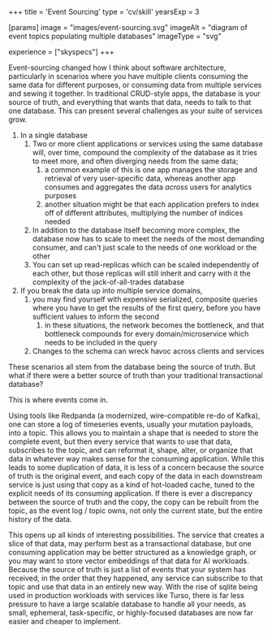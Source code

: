 +++
title = 'Event Sourcing'
type = 'cv/skill'
yearsExp = 3

[params]
  image = "images/event-sourcing.svg"
  imageAlt = "diagram of event topics populating multiple databases"
  imageType = "svg"

experience = ["skyspecs"]
+++

Event-sourcing changed how I think about software architecture, particularly in scenarios where you have multiple clients consuming the same data for different purposes, or consuming data from multiple services and sewing it together. In traditional CRUD-style apps, the database is your source of truth, and everything that wants that data, needs to talk to that one database. This can present several challenges as your suite of services grow.

1. In a single database
   1. Two or more client applications or services using the same database will, over time, compound the complexity of the database as it tries to meet more, and often diverging needs from the same data;
      1. a common example of this is one app manages the storage and retrieval of very user-specific data, whereas another app consumes and aggregates the data _across_ users for analytics purposes
      1. another situation might be that each application prefers to index off of different attributes, multiplying the number of indices needed
   1. In addition to the database itself becoming more complex, the database now has to scale to meet the needs of the most demanding consumer, and can't just scale to the needs of one workload or the other
   1. You can set up read-replicas which can be scaled independently of each other, but those replicas will still inherit and carry with it the complexity of the jack-of-all-trades database
1. If you break the data up into multiple service domains,
   1. you may find yourself with expensive serialized, composite queries where you have to get the results of the first query, before you have sufficient values to inform the second
      1. in these situations, the network becomes the bottleneck, and that bottleneck compounds for every domain/microservice which needs to be included in the query
   1. Changes to the schema can wreck havoc across clients and services

These scenarios all stem from the database being the source of truth. But what if there were a better source of truth than your traditional transactional database?

This is where events come in.

Using tools like Redpanda (a modernized, wire-compatible re-do of Kafka), one can store a log of timeseries events, usually your mutation payloads, into a topic. This allows you to maintain a shape that is needed to store the complete event, but then every service that wants to use that data, subscribes to the topic, and can reformat it, shape, alter, or organize that data in whatever way makes sense for the consuming application. While this leads to some duplication of data, it is less of a concern because the source of truth is the original event, and each copy of the data in each downstream service is just using that copy as a kind of hot-loaded cache, tuned to the explicit needs of its consuming application. If there is ever a discrepancy between the source of truth and the copy, the copy can be rebuilt from the topic, as the event log / topic owns, not only the current state, but the entire history of the data.

This opens up all kinds of interesting possibilities. The service that creates a slice of that data, may perform best as a transactional database, but one consuming application may be better structured as a knowledge graph, or you may want to store vector embeddings of that data for AI workloads. Because the source of truth is just a list of events that your system has received, in the order that they happened, any service can subscribe to that topic and use that data in an entirely new way. With the rise of sqlite being used in production workloads with services like Turso, there is far less pressure to have a large scalable database to handle all your needs, as small, ephemeral, task-specific, or highly-focused databases are now far easier and cheaper to implement.
